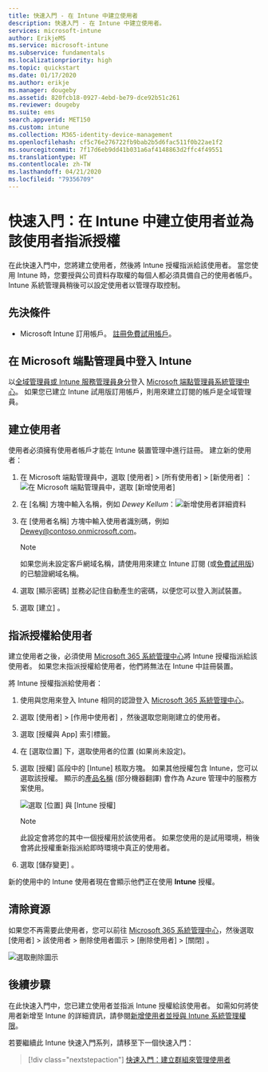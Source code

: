 ```yaml
---
title: 快速入門 - 在 Intune 中建立使用者
description: 快速入門 - 在 Intune 中建立使用者。
services: microsoft-intune
author: ErikjeMS
ms.service: microsoft-intune
ms.subservice: fundamentals
ms.localizationpriority: high
ms.topic: quickstart
ms.date: 01/17/2020
ms.author: erikje
ms.manager: dougeby
ms.assetid: 820fcb18-0927-4ebd-be79-dce92b51c261
ms.reviewer: dougeby
ms.suite: ems
search.appverid: MET150
ms.custom: intune
ms.collection: M365-identity-device-management
ms.openlocfilehash: cf5c76e276722fb9bab2b5d6fac511f0b22ae1f2
ms.sourcegitcommit: 7f17d6eb9dd41b031a6af4148863d2ffc4f49551
ms.translationtype: HT
ms.contentlocale: zh-TW
ms.lasthandoff: 04/21/2020
ms.locfileid: "79356709"
---
```

# <a name="quickstart-create-a-user-in-intune-and-assign-the-user-a-license"></a>快速入門：在 Intune 中建立使用者並為該使用者指派授權

在此快速入門中，您將建立使用者，然後將 Intune 授權指派給該使用者。 當您使用 Intune 時，您要授與公司資料存取權的每個人都必須具備自己的使用者帳戶。 Intune 系統管理員稍後可以設定使用者以管理存取控制。

## <a name="prerequisites"></a>先決條件

- Microsoft Intune 訂用帳戶。 [註冊免費試用帳戶](../fundamentals/free-trial-sign-up.md)。

## <a name="sign-in-to-intune-in-microsoft-endpoint-manager"></a>在 Microsoft 端點管理員中登入 Intune

以[全域管理員或 Intune 服務管理員身分](users-add.md#types-of-administrators)登入 [Microsoft 端點管理員系統管理中心](https://go.microsoft.com/fwlink/?linkid=2109431)。 如果您已建立 Intune 試用版訂用帳戶，則用來建立訂閱的帳戶是全域管理員。

## <a name="create-a-user"></a>建立使用者

使用者必須擁有使用者帳戶才能在 Intune 裝置管理中進行註冊。 建立新的使用者：

1. 在 Microsoft 端點管理員中，選取 [使用者]  > [所有使用者]  > [新使用者]  ：![在 Microsoft 端點管理員中，選取 [新增使用者]](./media/quickstart-create-user/create-user.png)
2. 在 [名稱]  方塊中輸入名稱，例如 *Dewey Kellum*：![新增使用者詳細資料](./media/quickstart-create-user/create-user-02.png)
3. 在 [使用者名稱]  方塊中輸入使用者識別碼，例如 Dewey@contoso.onmicrosoft.com。

    > [!NOTE]
    > 如果您尚未設定客戶網域名稱，請使用用來建立 Intune 訂閱 (或[免費試用版](free-trial-sign-up.md#sign-up-for-a-microsoft-intune-free-trial)) 的已驗證網域名稱。 

4. 選取 [顯示密碼]  並務必記住自動產生的密碼，以便您可以登入測試裝置。
5. 選取 [建立]  。

## <a name="assign-a-license-to-the-user"></a>指派授權給使用者

建立使用者之後，必須使用 [Microsoft 365 系統管理中心](https://go.microsoft.com/fwlink/p/?LinkId=698854)將 Intune 授權指派給該使用者。 如果您未指派授權給使用者，他們將無法在 Intune 中註冊裝置。

將 Intune 授權指派給使用者：

1. 使用與您用來登入 Intune 相同的認證登入 [Microsoft 365 系統管理中心](https://go.microsoft.com/fwlink/p/?LinkId=698854)。
2. 選取 [使用者]   > [作用中使用者]  ，然後選取您剛剛建立的使用者。
3. 選取 [授權與 App]  索引標籤。
4. 在 [選取位置]  下，選取使用者的位置 (如果尚未設定)。
2. 選取 [授權]  區段中的 [Intune]  核取方塊。 如果其他授權包含 Intune，您可以選取該授權。 顯示的[產品名稱](https://docs.microsoft.com/azure/active-directory/users-groups-roles/licensing-service-plan-reference) \(部分機器翻譯\) 會作為 Azure 管理中的服務方案使用。

    ![選取 [位置] 與 [Intune 授權]](./media/quickstart-create-user/create-user-03.png)

   > [!NOTE]
   > 此設定會將您的其中一個授權用於該使用者。 如果您使用的是試用環境，稍後會將此授權重新指派給即時環境中真正的使用者。

6. 選取 [儲存變更]  。

新的使用中的 Intune 使用者現在會顯示他們正在使用 **Intune** 授權。

## <a name="clean-up-resources"></a>清除資源

如果您不再需要此使用者，您可以前往 [Microsoft 365 系統管理中心](https://go.microsoft.com/fwlink/p/?LinkId=698854)，然後選取 [使用者]   > 該使用者   > 刪除使用者圖示   > [刪除使用者]   > [關閉]  。

   ![選取刪除圖示](./media/quickstart-create-user/create-user-04.png)

## <a name="next-steps"></a>後續步驟

在此快速入門中，您已建立使用者並指派 Intune 授權給該使用者。 如需如何將使用者新增至 Intune 的詳細資訊，請參閱[新增使用者並授與 Intune 系統管理權限](users-add.md)。

若要繼續此 Intune 快速入門系列，請移至下一個快速入門：

> [!div class="nextstepaction"]
> [快速入門：建立群組來管理使用者](quickstart-create-group.md)
